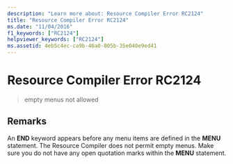 ```yaml
---
description: "Learn more about: Resource Compiler Error RC2124"
title: "Resource Compiler Error RC2124"
ms.date: "11/04/2016"
f1_keywords: ["RC2124"]
helpviewer_keywords: ["RC2124"]
ms.assetid: 4eb5c4ec-ca9b-46a0-805b-35e040e9ed41
---
```

# Resource Compiler Error RC2124

> empty menus not allowed

## Remarks

An **END** keyword appears before any menu items are defined in the **MENU** statement. The Resource Compiler does not permit empty menus. Make sure you do not have any open quotation marks within the **MENU** statement.
